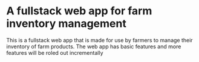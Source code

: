 # A fullstack web app for farm inventory management

This is a fullstack web app that is made for use by farmers 
to manage their inventory of farm products.
The web app has basic features 
and more features will be roled out  incrementally 